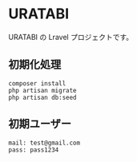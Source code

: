 # URATABI

URATABI の Lravel プロジェクトです。

## 初期化処理

```shell
composer install
php artisan migrate
php artisan db:seed
```

## 初期ユーザー

```txt
mail: test@gmail.com
pass: pass1234
```
